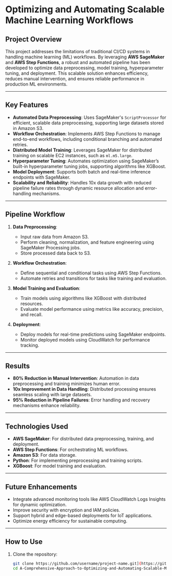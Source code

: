 # Optimizing and Automating Scalable Machine Learning Workflows

## Project Overview
This project addresses the limitations of traditional CI/CD systems in handling machine learning (ML) workflows. By leveraging **AWS SageMaker** and **AWS Step Functions**, a robust and automated pipeline has been developed to optimize data preprocessing, model training, hyperparameter tuning, and deployment. This scalable solution enhances efficiency, reduces manual intervention, and ensures reliable performance in production ML environments.

---

## Key Features
- **Automated Data Preprocessing**: Uses SageMaker's `ScriptProcessor` for efficient, scalable data preprocessing, supporting large datasets stored in Amazon S3.
- **Workflow Orchestration**: Implements AWS Step Functions to manage end-to-end workflows, including conditional branching and automated retries.
- **Distributed Model Training**: Leverages SageMaker for distributed training on scalable EC2 instances, such as `ml.m5.large`.
- **Hyperparameter Tuning**: Automates optimization using SageMaker’s built-in hyperparameter tuning jobs, supporting algorithms like XGBoost.
- **Model Deployment**: Supports both batch and real-time inference endpoints with SageMaker.
- **Scalability and Reliability**: Handles 10x data growth with reduced pipeline failure rates through dynamic resource allocation and error-handling mechanisms.

---

## Pipeline Workflow
1. **Data Preprocessing**:
   - Input raw data from Amazon S3.
   - Perform cleaning, normalization, and feature engineering using SageMaker Processing jobs.
   - Store processed data back to S3.

2. **Workflow Orchestration**:
   - Define sequential and conditional tasks using AWS Step Functions.
   - Automate retries and transitions for tasks like training and evaluation.

3. **Model Training and Evaluation**:
   - Train models using algorithms like XGBoost with distributed resources.
   - Evaluate model performance using metrics like accuracy, precision, and recall.

4. **Deployment**:
   - Deploy models for real-time predictions using SageMaker endpoints.
   - Monitor deployed models using CloudWatch for performance tracking.

---

## Results
- **80% Reduction in Manual Intervention**: Automation in data preprocessing and training minimizes human error.
- **10x Improvement in Data Handling**: Distributed processing ensures seamless scaling with large datasets.
- **95% Reduction in Pipeline Failures**: Error handling and recovery mechanisms enhance reliability.

---

## Technologies Used
- **AWS SageMaker**: For distributed data preprocessing, training, and deployment.
- **AWS Step Functions**: For orchestrating ML workflows.
- **Amazon S3**: For data storage.
- **Python**: For implementing preprocessing and training scripts.
- **XGBoost**: For model training and evaluation.

---

## Future Enhancements
- Integrate advanced monitoring tools like AWS CloudWatch Logs Insights for dynamic optimization.
- Improve security with encryption and IAM policies.
- Support hybrid and edge-based deployments for IoT applications.
- Optimize energy efficiency for sustainable computing.

---

## How to Use
1. Clone the repository:
   ```bash
   git clone https://github.com/username/project-name.git](https://github.com/wittygirl8/A-Comprehensive-Approach-to-Optimizing-and-Automating-Scalable-Machine-Learning-Workflows.git
   cd A-Comprehensive-Approach-to-Optimizing-and-Automating-Scalable-Machine-Learning-Workflows
